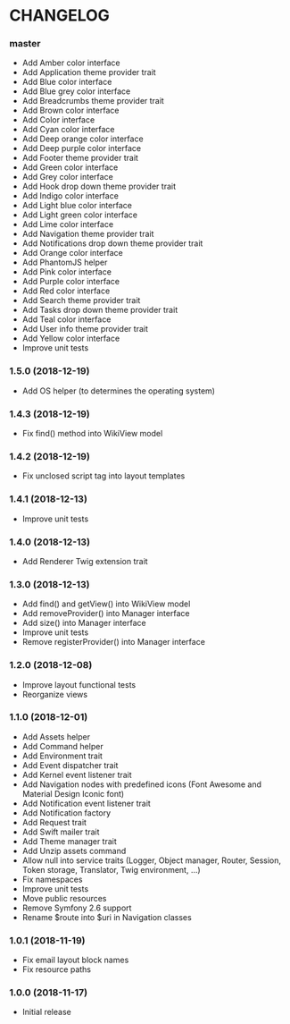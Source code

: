 CHANGELOG
=========

### master

- Add Amber color interface
- Add Application theme provider trait
- Add Blue color interface
- Add Blue grey color interface
- Add Breadcrumbs theme provider trait
- Add Brown color interface
- Add Color interface
- Add Cyan color interface
- Add Deep orange color interface
- Add Deep purple color interface
- Add Footer theme provider trait
- Add Green color interface
- Add Grey color interface
- Add Hook drop down theme provider trait
- Add Indigo color interface
- Add Light blue color interface
- Add Light green color interface
- Add Lime color interface
- Add Navigation theme provider trait
- Add Notifications drop down theme provider trait
- Add Orange color interface
- Add PhantomJS helper
- Add Pink color interface
- Add Purple color interface
- Add Red color interface
- Add Search theme provider trait
- Add Tasks drop down theme provider trait
- Add Teal color interface
- Add User info theme provider trait
- Add Yellow color interface
- Improve unit tests

### 1.5.0 (2018-12-19)

- Add OS helper (to determines the operating system)

### 1.4.3 (2018-12-19)

- Fix find() method into WikiView model

### 1.4.2 (2018-12-19)

- Fix unclosed script tag into layout templates

### 1.4.1 (2018-12-13)

- Improve unit tests

### 1.4.0 (2018-12-13)

- Add Renderer Twig extension trait

### 1.3.0 (2018-12-13)

- Add find() and getView() into WikiView model
- Add removeProvider() into Manager interface
- Add size() into Manager interface
- Improve unit tests
- Remove registerProvider() into Manager interface

### 1.2.0 (2018-12-08)

- Improve layout functional tests
- Reorganize views

### 1.1.0 (2018-12-01)

- Add Assets helper
- Add Command helper
- Add Environment trait
- Add Event dispatcher trait
- Add Kernel event listener trait
- Add Navigation nodes with predefined icons (Font Awesome and Material Design Iconic font)
- Add Notification event listener trait
- Add Notification factory
- Add Request trait
- Add Swift mailer trait
- Add Theme manager trait
- Add Unzip assets command
- Allow null into service traits (Logger, Object manager, Router, Session, Token storage, Translator, Twig environment, ...)
- Fix namespaces
- Improve unit tests
- Move public resources
- Remove Symfony 2.6 support
- Rename $route into $uri in Navigation classes

### 1.0.1 (2018-11-19)

- Fix email layout block names
- Fix resource paths

### 1.0.0 (2018-11-17)

- Initial release
